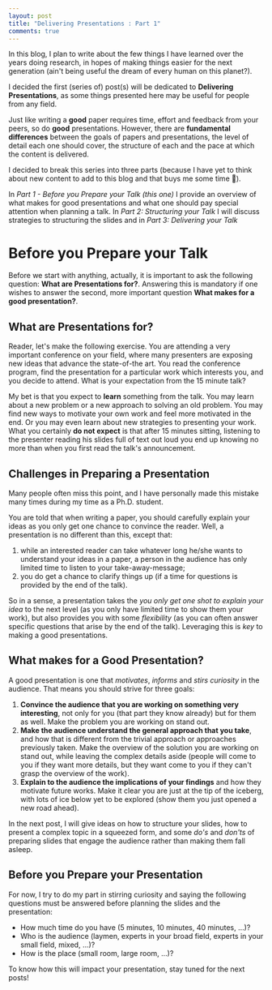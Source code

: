 ```yaml
---
layout: post
title: "Delivering Presentations : Part 1"
comments: true
---
```


In this blog, I plan to write about the few things I have learned over the years doing research, in hopes of making things easier for the next generation (ain't being useful the dream of every human on this planet?).

I decided the first (series of) post(s) will be dedicated to **Delivering Presentations**, as some things presented here may be useful for people from any field. 

Just like writing a **good** paper requires time, effort and feedback from your peers, so do **good** presentations. However, there are **fundamental differences** between the goals of papers and presentations, the level of detail each one should cover, the structure of each and the pace at which the content is delivered.

I decided to break this series into three parts (because I have yet to think about new content to add to this blog and that buys me some time &#x1F642;). 

In *Part 1 - Before you Prepare your Talk (this one)* I provide an overview of what makes for good presentations and what one should pay special attention when planning a talk. In *Part 2: Structuring your Talk* I will discuss strategies to structuring the slides and in *Part 3: Delivering your Talk* 

# Before you Prepare your Talk

Before we start with anything, actually, it is important to ask the following question: **What are Presentations for?**. Answering this is mandatory if one wishes to answer the second, more important question **What makes for a good presentation?**.

## What are Presentations for?

Reader, let's make the following exercise. You are attending a very important conference on your field, where many presenters are exposing new ideas that advance the state-of-the art. You read the conference program, find the presentation for a particular work which interests you, and you decide to attend. What is your expectation from the 15 minute talk?

My bet is that you expect to **learn** something from the talk. You may learn about a new problem or a new approach to solving an old problem. You may find new ways to motivate your own work and feel more motivated in the end. Or you may even learn about new strategies to presenting your work. What you certainly **do not expect** is that after 15 minutes sitting, listening to the presenter reading his slides full of text out loud you end up knowing no more than when you first read the talk's announcement.

## Challenges in Preparing a Presentation

Many people often miss this point, and I have personally made this mistake many times during my time as a Ph.D. student. 

You are told that when writing a paper, you should carefully explain your ideas as you only get one chance to convince the reader. Well, a presentation is no different than this, except that:

1. while an interested reader can take whatever long he/she wants to understand your ideas in a paper, a person in the audience has only limited time to listen to your take-away-message; 
2. you do get a chance to clarify things up (if a time for questions is provided by the end of the talk). 

So in a sense, a presentation takes the *you only get one shot to explain your idea* to the next level (as you only have limited time to show them your work), but also provides you with some *flexibility* (as you can often answer specific questions that arise by the end of the talk). Leveraging this is *key* to making a good presentations.

## What makes for a Good Presentation?

A good presentation is one that *motivates*, *informs* and *stirs curiosity* in the audience. That means you should strive for three goals:

1. **Convince the audience that you are working on something very interesting**, not only for you (that part they know already) but for them as well. Make the problem you are working on stand out.
2. **Make the audience understand the general approach that you take**, and how that is different from the trivial approach or approaches previously taken. Make the overview of the solution you are working on stand out, while leaving the complex details aside (people will come to you if they want more details, but they want come to you if they can't grasp the overview of the work).
3. **Explain to the audience the implications of your findings** and how they motivate future works. Make it clear you are just at the tip of the iceberg, with lots of ice below yet to be explored (show them you just opened a new road ahead). 

In the next post, I will give ideas on how to structure your slides, how to present a complex topic in a squeezed form, and some *do's* and *don'ts* of preparing slides that engage the audience rather than making them fall asleep.

## Before you Prepare your Presentation

For now, I try to do my part in stirring curiosity and saying the following questions must be answered before planning the slides and the presentation:

- How much time do you have (5 minutes, 10 minutes, 40 minutes, ...)?
- Who is the audience (laymen, experts in your broad field, experts in your small field, mixed, ...)?
- How is the place (small room, large room, ...)?

To know how this will impact your presentation, stay tuned for the next posts!
